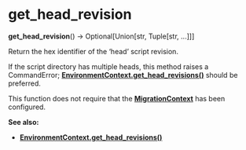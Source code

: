 # get_head_revision

**get_head_revision**() → Optional\[Union\[str, Tuple\[str, ...\]\]\]


[EnvironmentContext.get_head_revisions()]: #alembic.runtime.environment.EnvironmentContext.get_head_revisions
[MigrationContext]: #alembic.runtime.migration.MigrationContext


Return the hex identifier of the ‘head’ script revision.

If the script directory has multiple heads, this method raises a CommandError; **[EnvironmentContext.get_head_revisions()]** should be preferred.

This function does not require that the **[MigrationContext]** has been configured.

**See also:**

* **[EnvironmentContext.get_head_revisions()]** 